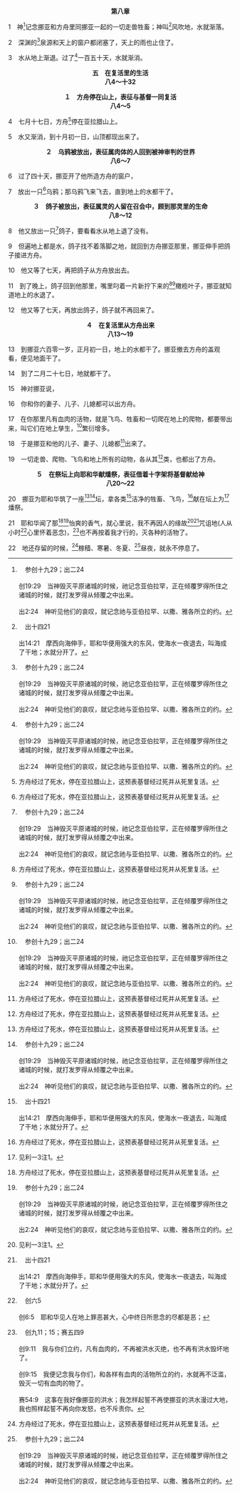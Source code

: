 <p style="text-align:center;font-weight:bold;">第八章</p>

1　神[^a]记念挪亚和方舟里同挪亚一起的一切走兽牲畜；神叫[^b]风吹地，水就渐落。

[^a]:　参创十九29；出二24<br><br>创19:29　当神毁灭平原诸城的时候，祂记念亚伯拉罕，正在倾覆罗得所住之诸城的时候，就打发罗得从倾覆之中出来。<br><br>出2:24　神听见他们的哀叹，就记念祂与亚伯拉罕、以撒、雅各所立的约。

[^b]:　出十四21<br><br>出14:21　摩西向海伸手，耶和华便用强大的东风，使海水一夜退去，叫海成了干地；水就分开了。

2　深渊的[^a]泉源和天上的窗户都闭塞了，天上的雨也止住了。

[^a]:　创七11<br><br>创7:11　当挪亚六百岁，二月十七日那一天，大渊的一切泉源都裂开了，天上的窗户也敞开了；

3　水从地上渐退。过了[^a]一百五十天，水就渐消。

[^a]:　创七24<br><br>创7:24　水势浩大，在地上共一百五十天。

<p style="text-align:center;font-weight:bold;">五　在复活里的生活<br>八4～十32</p>

<p style="text-align:center;font-weight:bold;">１　方舟停在山上，表征与基督一同复活<br>八4～5</p>

4　七月十七日，方舟[^1]停在亚拉腊山上。

[^1]:方舟经过了死水，停在亚拉腊山上，这预表基督经过死并从死里复活。

5　水又渐消，到十月初一日，山顶都现出来了。
<p style="text-align:center;font-weight:bold;">２　乌鸦被放出，表征属肉体的人回到被神审判的世界<br>八6～7</p>

6　过了四十天，挪亚开了他所造方舟的窗户，

7　放出一只[^1]乌鸦；那乌鸦飞来飞去，直到地上的水都干了。

[^1]:乌鸦是不洁净的鸟(利十一15)，因为它以尸体(即死亡)为食物。乌鸦表征属肉体的信徒，他们爱神所审判的世界，回到其中，以属死的事物为食物。鸽子(8)是洁净的鸟，因为它以种子(即生命)为食物。鸽子表征属灵的信徒，他们留在召会生活中，顾到那灵里的生命。

<p style="text-align:center;font-weight:bold;">３　鸽子被放出，表征属灵的人留在召会中，顾到那灵里的生命<br>八8～12</p>

8　他又放出一只[^a]鸽子，要看看水从地上退了没有。

[^a]:　歌一15；六9；太十16；参太三16<br><br>歌1:15　看哪，我的佳偶，你是美丽的！你是美丽的！你的眼好像鸽子。<br><br>歌6:9　我的鸽子，我的完全人，是独一的，是她母亲独一的，是生养她者特爱的。众女子见了就称她有福；王后妃嫔见了也赞美她。<br><br>太10:16　看哪，我差遣你们去，如同绵羊在狼中间；所以你们要灵巧像蛇，纯真像鸽子。<br><br>太3:16　耶稣受了浸，随即从水里上来，看哪，诸天向祂开了，祂就看见神的灵，仿佛鸽子降下，落在祂身上。

9　但遍地上都是水，鸽子找不着落脚之地，就回到方舟挪亚那里，挪亚伸手把鸽子接进方舟。

10　他又等了七天，再把鸽子从方舟放出去。

11　到了晚上，鸽子回到他那里，嘴里叼着一片新拧下来的[^1][^a]橄榄叶子，挪亚就知道地上的水退了。

[^1]:橄榄是那灵的预表，而橄榄的新叶表征在那灵里的新生命。因此，橄榄叶子是生命的表记。

[^a]:　出二七20；三十24；亚四11<br><br>出27:20　你要吩咐以色列人，把捣成的纯橄榄油拿来给你，为点灯用，使灯常常点着。<br><br>出30:24　桂皮五百舍客勒，都按着圣所的舍客勒，又取橄榄油一欣；<br><br>亚4:11　我又问天使说，这灯台左右的两棵橄榄树，是什么意思？

12　他又等了七天，再放出鸽子，鸽子就不再回来了。
<p style="text-align:center;font-weight:bold;">４　在复活里从方舟出来<br>八13～19</p>

13　到挪亚六百零一岁，正月初一日，地上的水都干了。挪亚撤去方舟的盖观看，便见地面干了。

14　到了二月二十七日，地就都干了。

15　神对挪亚说，

16　你和你的妻子、儿子、儿媳都可以出方舟。

17　在你那里凡有血肉的活物，就是飞鸟、牲畜和一切爬在地上的爬物，都要带出来，叫它们在地上孳生，[^a]繁衍增多。

[^a]:　创一22<br><br>创1:22　神就赐福给这一切，说，要繁衍增多，充满海中的水；禽鸟也要增多在地上。

18　于是挪亚和他的儿子、妻子、儿媳都[^1]出来了。

[^1]:有八个人从方舟出来。基督在七日的第一日(也就是从旧的一周算起的第八日)复活(见约二十1注1)；因此，八这数字表征复活。既然所有的信徒，召会的组成分子，都包括在基督的复活里(弗二6，彼前一3)，他们就都是复活的人。因此，洪水以后挪亚和他家人的生活，表征在基督复活里的召会生活。这是召会生活的种子。<br><br>当方舟经过了洪水停在山上的时候，八个人都在方舟里。因此，凡方舟所经历的，他们因着在方舟里也都经历了。这说明信徒如何借着在基督里(林前一30，弗一4)，就与基督同钉十字架(罗六6，林后五14，加二20上)，并与基督一同复活(弗二6，西二12，三1)。因着我们在基督里，祂的经历就成了我们的经历。

19　一切走兽、爬物、飞鸟和地上所有的动物，各从其[^1]类，也都出了方舟。

[^1]:直译，家族。

<p style="text-align:center;font-weight:bold;">５　在祭坛上向耶和华献燔祭，表征借着十字架将基督献给神<br>八20～22</p>

20　挪亚为耶和华筑了一座[^1][^a]坛，拿各类[^b]洁净的牲畜、飞鸟，[^1]献在坛上为[^2]燔祭。

[^1]:坛是基督十字架的预表，所献的是基督不同方面的预表(利一～七与注)。筑坛与在其上献祭，表征借着十字架将基督献给神。在召会生活里，我们必须作的头一件事，不是为神作工，乃是上十字架被了结；然后我们需要经历基督，并将我们在不同方面所经历的基督献给神，使神得着满足。见出二九38注1。

[^2]:见利一3注1。

[^a]:　创十二7～8；十三18；二二9；二六25；三三20；三五7；出四十29；代下一5～6；启六9<br><br>创12:7　耶和华向亚伯兰显现，说，我要把这地赐给你的后裔。亚伯兰就在那里为向他显现的耶和华筑了一座坛。<br><br>创12:8　从那里他又迁到伯特利东边的山，支搭帐棚；西边是伯特利，东边是艾；他在那里又为耶和华筑了一座坛，并且呼求耶和华的名。<br><br>创13:18　亚伯兰就搬了帐棚，来到希伯仑幔利的橡树那里居住，在那里为耶和华筑了一座坛。<br><br>创22:9　他们到了神所指示的地方，亚伯拉罕在那里筑坛，把柴摆好，就捆绑他的儿子以撒，放在坛的柴上。<br><br>创26:25　以撒就在那里筑了一座坛，呼求耶和华的名，并且支搭帐棚；他的仆人便在那里挖了一口井。<br><br>创33:20　在那里筑了一座坛，起名叫伊勒伊罗伊以色列。<br><br>创35:7　他在那里筑了一座坛，并且称那地方为伊勒伯特利，因为当他逃避他哥哥的时候，神在那里向他启示祂自己。<br><br>出40:29　在会幕的帐幕门前，安放燔祭坛，把燔祭和素祭献在其上；是照耶和华所吩咐他的。<br><br>代下1:5　户珥的孙子，乌利的儿子比撒列所造的铜坛，也在基遍耶和华的会幕前；所罗门和会众都在坛前求问。<br><br>代下1:6　所罗门上到耶和华面前会幕的铜坛那里，在坛上献一千燔祭牲。<br><br>启6:9　羔羊揭开第五印的时候，我看见在祭坛底下，有为神的话，并为所持守的见证被杀之人的魂。

[^b]:　创七2；利十一1～47<br><br>创7:2　凡洁净的畜类，你要带七对公母；不洁净的畜类，你要带一对公母；<br><br>利11:1　耶和华对摩西、亚伦说，<br><br>利11:2　你们要对以色列人说，地上一切走兽中，你们可以吃的活物乃是这些：<br><br>利11:3　凡分蹄，就是蹄裂两瓣，并且反刍的走兽，你们都可以吃。<br><br>利11:4　但那反刍或分蹄之中不可吃的乃是这些：骆驼，因为反刍却不分蹄，对你们就不洁净；<br><br>利11:5　石獾，因为反刍却不分蹄，对你们就不洁净；<br><br>利11:6　兔子，因为反刍却不分蹄，对你们就不洁净；<br><br>利11:7　猪，因为分蹄，就是蹄裂两瓣，却不反刍，对你们就不洁净。<br><br>利11:8　这些兽的肉，你们不可吃；它们的尸体，你们不可触摸，对你们都不洁净。<br><br>利11:9　水中可吃的乃是这些：凡在水里，无论在海里或河里，有鳍有鳞的，你们都可以吃。<br><br>利11:10　凡在水里滋生的物，并在水里的活物，无论在海里或河里，无鳍无鳞的，对你们都是可憎之物。<br><br>利11:11　这些对你们总是可憎之物；你们不可吃它们的肉，它们的尸体也当看为可憎之物。<br><br>利11:12　凡水里无鳍无鳞的，对你们都是可憎之物。<br><br>利11:13　飞鸟中你们当看为可憎之物，不可吃的乃是这些：雕、狗头雕、红头雕、<br><br>利11:14　鸢、隼与其类，<br><br>利11:15　乌鸦与其类，<br><br>利11:16　鸵鸟、夜鹰、海鸥、鹰与其类，<br><br>利11:17　鸱鸮、鸬鹚、猫头鹰、<br><br>利11:18　叫鸮、鹈鹕、秃雕、<br><br>利11:19　鹳、鹭鸶与其类，戴胜与蝙蝠。<br><br>利11:20　凡用四足行动，能飞的昆虫，对你们都是可憎之物。<br><br>利11:21　只是用四足行动，能飞的昆虫中，足上有腿，可用以在地上蹦跳的，你们还可以吃。<br><br>利11:22　其中有群蝗与其类，蚂蚱与其类，蟋蟀与其类，蚱蜢与其类，这些你们都可以吃。<br><br>利11:23　但是其他有四足，能飞的昆虫，对你们都是可憎之物。<br><br>利11:24　这些都能使你们不洁净；凡触着它们尸体的，必不洁净到晚上。<br><br>利11:25　凡拿了尸体任何一部分的，就要洗衣服，并且不洁净到晚上。<br><br>利11:26　凡走兽分蹄，但蹄不裂成两瓣，也不反刍的，对你们是不洁净的；凡触着它们的就不洁净。<br><br>利11:27　凡四足的走兽，用掌行走的，对你们是不洁净的；凡触着它们尸体的，必不洁净到晚上。<br><br>利11:28　拿了它们尸体的，就要洗衣服，并且不洁净到晚上；这些对你们是不洁净的。<br><br>利11:29　地上的爬物对你们不洁净的乃是这些：鼬鼠、鼫鼠、蜥蜴与其类，<br><br>利11:30　壁虎、避役、守宫、蛇医、蝘蜓。<br><br>利11:31　这些爬物对你们都是不洁净的；在它们死后，凡触着它们的，必不洁净到晚上。<br><br>利11:32　其中死了的，掉在什么东西上，这东西就不洁净，无论是木器、衣服、皮子、口袋，不拘是作什么工用的物件，都必须放在水中，必不洁净到晚上，到晚上才洁净了。<br><br>利11:33　若有掉在什么瓦器里的，其中不拘有什么，就不洁净，你们要把这瓦器打破。<br><br>利11:34　一切可吃的食物，沾了这瓦器中的水，就不洁净，并且这瓦器中一切可喝的饮料，也必不洁净。<br><br>利11:35　它们的尸体，若有一部分掉在什么物件上，那物件就不洁净，不拘是炉子，是锅台，就要打碎；那些是不洁净的，对你们总是不洁净。<br><br>利11:36　但泉源或聚水的池子，仍是洁净的；唯有触着那些尸体的，就不洁净。<br><br>利11:37　它们的尸体若有一部分掉在要种的子粒上，子粒仍是洁净的；<br><br>利11:38　若水已经浇在子粒上，那尸体有一部分掉在上头，这子粒对你们就不洁净。<br><br>利11:39　你们可吃的走兽若是死了，有人触着它的尸体，必不洁净到晚上；<br><br>利11:40　有人吃了那尸体，就要洗衣服，并且不洁净到晚上；拿了那尸体的，也要洗衣服，并且不洁净到晚上。<br><br>利11:41　凡地上的爬物，都是可憎之物，都不可吃。<br><br>利11:42　凡用肚子行走的和用四足行走的，或是有许多足的，就是一切地上的爬物，你们都不可吃，因为它们是可憎之物。<br><br>利11:43　你们不可因什么爬物使自己成为可憎的，也不可因这些使自己不洁净，以致染了污秽。<br><br>利11:44　我是耶和华你们的神；所以你们要使自己分别为圣，成为圣别，因为我是圣别的。你们总不可因地上爬行的物污秽自己。<br><br>利11:45　我是领你们从埃及地上来的耶和华，要作你们的神；所以你们要圣别，因为我是圣别的。<br><br>利11:46　这是走兽、飞鸟和水中游动的活物并地上爬行之物的条例；<br><br>利11:47　要把洁净的和不洁净的，可吃的和不可吃的活物，都分别出来。

21　耶和华闻了那[^1][^a]怡爽的香气，就心里说，我不再因人的缘故[^2][^b]咒诅地(人从小时[^c]心里怀着恶念)，[^d]也不再按着我才行的，灭各种的活物了。

[^1]:或，满足的香气。

[^2]:人的堕落带进咒诅(三17)；在召会生活中，借着十字架将基督献给神，会使咒诅远离，并带进祝福(22，加三13～14)。终极的咒诅乃是死，最大的祝福乃是生命(诗一三三3)。

[^a]:　出二九18；25；41；利一9；13；17；结十六19；二十41；弗五2；腓四18；林后二15<br><br>出29:18　要把全羊烧在坛上；这是给耶和华的燔祭，是献给耶和华为怡爽香气的火祭。<br><br>出29:25　要从他们手中接过来，烧在坛上的燔祭上，作为耶和华面前怡爽的香气；这是献给耶和华的火祭。<br><br>出29:41　那一只羊羔要在黄昏的时候献上，要像在早晨的时候一样，与素祭和奠祭一同献上，作为献给耶和华怡爽香气的火祭。<br><br>利1:9　但燔祭牲的内脏与腿，那人要用水洗。祭司要把这一切全烧在坛上，当作燔祭，献与耶和华为怡爽香气的火祭。<br><br>利1:13　但内脏与腿，那人要用水洗。祭司要把这一切全然献上，烧在坛上；这是燔祭，是献与耶和华为怡爽香气的火祭。<br><br>利1:17　要拿着鸟的两个翅膀，把鸟撕开，只是不可撕断；祭司要把鸟放在坛上，在火的柴上焚烧；这是燔祭，是献与耶和华为怡爽香气的火祭。<br><br>结16:19　又将我赐给你的食物，就是我赐给你吃的细面、油和蜂蜜，都摆在它们面前为怡爽的香气；事情就这样发生了，这是主耶和华说的。<br><br>结20:41　我从万民中领你们出来，从你们分散到的各地聚集你们，那时我必悦纳你们好像怡爽的香气；我要在列国人眼前在你们身上显为圣别。<br><br>弗5:2　也要在爱里行事为人，正如基督爱我们，为我们舍了自己，作供物和祭物献与神，成为馨香之气。<br><br>腓4:18　但我一切都收到了，并且有余，我已经充足，因我从以巴弗提受了你们的馈送，如同馨香之气，可收纳的祭物，是神所喜悦的。<br><br>林后2:15　因为无论在那些正在得救的人中，或是在那些正在灭亡的人中，我们都是献给神的基督馨香之气：

[^b]:　创三17；五29<br><br>创3:17　又对亚当说，你既听妻子的话，吃了我所吩咐你不可吃的那树上的果子，地必因你的缘故受咒诅；你必终身劳苦，才能从地里得吃的。<br><br>创5:29　给他起名叫挪亚，说，这个儿子必为我们的操作和手中的劳苦，安慰我们；这操作与劳苦是因为地受了耶和华的咒诅。

[^c]:　创六5<br><br>创6:5　耶和华见人在地上罪恶甚大，心中终日所思念的尽都是恶；

[^d]:　创九11；15；赛五四9<br><br>创9:11　我与你们立约，凡有血肉的，不再被洪水灭绝，也不再有洪水毁坏地了。<br><br>创9:15　我便记念我与你们，和各样有血肉的活物所立的约，水就再不泛滥，毁灭一切有血肉的物了。<br><br>赛54:9　这事在我好像挪亚的洪水；我怎样起誓不再使挪亚的洪水漫过大地，我也照样起誓不再向你发怒，也不斥责你。

22　地还存留的时候，[^1]稼穑、寒暑、冬夏、[^a]昼夜，就永不停息了。

[^1]:挪亚筑坛并献燔祭(预表基督)给神，使神喜悦(20～21)，因此，地同其自然系统就得以维系。大自然中不同的循环恒常不息，乃是神的保证，要宇宙的秩序得以维持，使地得以保存，各种活物得以成长，并使人得以繁衍不息，遍满地面，以完成神永远的定旨(一26～28)。

[^a]:　耶三三20；25～26<br><br>耶33:20　耶和华如此说，你们若能废弃我所立白日的约与黑夜的约，使白日黑夜不按其时，<br><br>耶33:25　耶和华如此说，若是我所立白日与黑夜的约不能存立，若是我未曾设立天地的定例，<br><br>耶33:26　我也就弃绝雅各的后裔，和我仆人大卫的后裔，不从大卫的后裔中拣选人治理亚伯拉罕、以撒、雅各的后裔；因为我必使他们被掳的人归回，也必怜恤他们。

